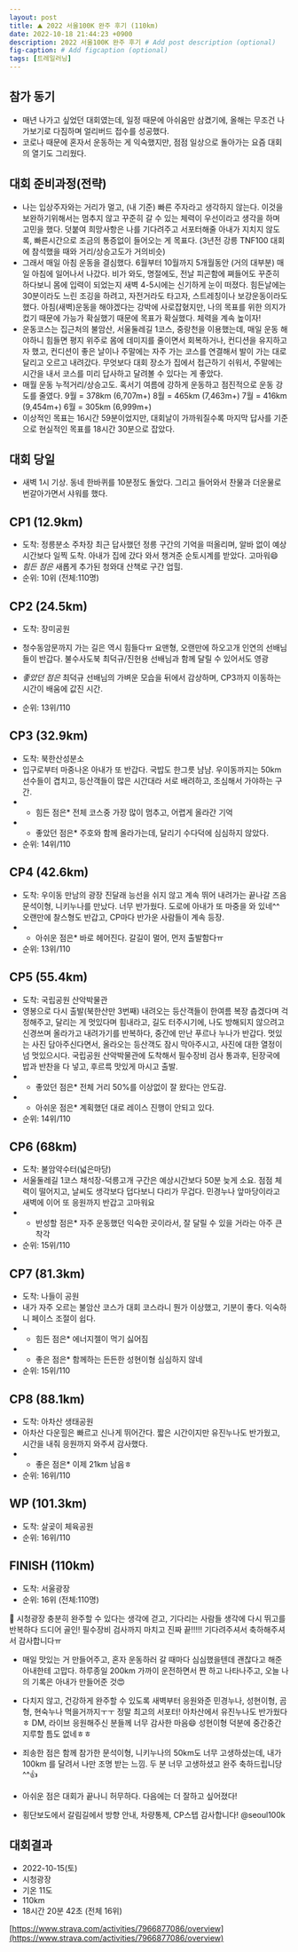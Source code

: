 ```yaml
---
layout: post
title: ⛰️ 2022 서울100K 완주 후기 (110km)
date: 2022-10-18 21:44:23 +0900
description: 2022 서울100K 완주 후기 # Add post description (optional)
fig-caption: # Add figcaption (optional)
tags: [트레일러닝]
---
```

## 참가 동기
  
- 매년 나가고 싶었던 대회였는데, 일정 때문에 아쉬움만 삼켰기에, 올해는 무조건 나가보기로 다짐하며 얼리버드 접수를 성공했다.
- 코로나 때문에 혼자서 운동하는 게 익숙했지만, 점점 일상으로 돌아가는 요즘 대회의 열기도 그리웠다.
 
  
## 대회 준비과정(전략)
  
- 나는 입상주자와는 거리가 멀고, (내 기준) 빠른 주자라고 생각하지 않는다. 이것을 보완하기위해서는 멈추지 않고 꾸준히 갈 수 있는 체력이 우선이라고 생각을 하며 고민을 했다. 덧붙여 희망사항은 나를 기다려주고 서포터해줄 아내가 지치지 않도록, 빠른시간으로 조금의 통증없이 들어오는 게 목표다. (3년전 강릉 TNF100 대회에 참석했을 때와 거리/상승고도가 거의비슷)
- 그래서 매일 아침 운동을 결심했다. 6월부터 10월까지 5개월동안 (거의 대부분) 매일 아침에 일어나서 나갔다. 비가 와도, 명절에도, 전날 피곤함에 쪄들어도 꾸준히 하다보니 몸에 입력이 되었는지 새벽 4-5시에는 신기하게 눈이 떠졌다. 힘든날에는 30분이라도 느린 조깅을 하려고, 자전거라도 타고자, 스트레칭이나 보강운동이라도 했다. 아침(새벽)운동을 해야겠다는 강박에 사로잡혔지만, 나의 목표를 위한 의지가 컸기 때문에 가능가 확실했기 때문에 목표가 확실했다. 체력을 계속 높이자!
- 운동코스는 집근처의 불암산, 서울둘레길 1코스, 중랑천을 이용했는데, 매일 운동 해야하니 힘들면 평지 위주로 몸에 데미지를 줄이면서 회복하거나, 컨디션을 유지하고자 했고, 컨디션이 좋은 날이나 주말에는 자주 가는 코스를 연결해서 발이 가는 대로 달리고 오르고 내려갔다. 무엇보다 대회 장소가 집에서 접근하기 쉬워서, 주말에는 시간을 내서 코스를 미리 답사하고 달려볼 수 있다는 게 좋았다. 
- 매월 운동 누적거리/상승고도. 혹서기 여름에 강하게 운동하고 점진적으로 운동 강도를 줄였다.
9월 = 378km (6,707m+)
8월 = 465km (7,463m+)
7월 = 416km (9,454m+)
6월 = 305km (6,999m+)
- 이상적인 목표는 16시간 59분이었지만, 대회날이 가까워질수록 마지막 답사를 기준으로 현실적인 목표를 18시간 30분으로 잡았다.

## 대회 당일
- 새벽 1시 기상. 동네 한바퀴를 10분정도 돌았다. 그리고 들어와서 찬물과 더운물로 번갈아가면서 샤워를 했다. 
  
## CP1 (12.9km)  
- 도착: 정릉분소 주차장
최근 답사했던 정릉 구간의 기억을 떠올리며, 알바 없이 예상 시간보다 일찍 도착. 아내가 집에 갔다 와서 챙겨준 순토시계를 받았다. 고마워😄
- *힘든 점은* 새롭게 추가된 청와대 산책로 구간 업힐.
- 순위: 10위 (전체:110명)

## CP2 (24.5km)  
- 도착: 장미공원
- 청수동암문까지 가는 길은 역시 힘들다ㅠ 요맨형, 오랜만에 하오고개 인연의 선배님들이 반갑다. 불수사도북 최덕규/진헌용 선배님과 함께 달릴 수 있어서도 영광
- *좋았던 점은* 최덕규 선배님의 가벼운 모습을 뒤에서 감상하며, CP3까지 이동하는 시간이 배움에 값진 시간.

- 순위: 13위/110

## CP3 (32.9km)  
- 도착: 북한산성분소
- 입구로부터 마중나온 아내가 또 반갑다. 국밥도 한그릇 냠냠. 우이동까지는 50km 선수들이 겹치고, 등산객들이 많은 시간대라 서로 배려하고, 조심해서 가야하는 구간. 
- * 힘든 점은* 전체 코스중 가장 많이 멈추고, 어렵게 올라간 기억
- * 좋았던 점은* 주호와 함께 올라가는데, 달리기 수다덕에 심심하지 않았다.
- 순위: 14위/110

## CP4 (42.6km)  
- 도착: 우이동 만남의 광장
진달래 능선을 쉬지 않고 계속 뛰어 내려가는 끝나갈 즈음 문석이형, 니키누나를 만났다. 너무 반가웠다. 도로에 아내가 또 마중을 와 있네^^ 오랜만에 찰스형도 반갑고, CP마다 반가운 사람들이 계속 등장.
- * 아쉬운 점은* 바로 헤어진다. 갈길이 멀어, 먼저 출발함다ㅠ
- 순위: 13위/110

## CP5 (55.4km)  
- 도착: 국립공원 산악박물관
- 영봉으로 다시 출발(북한산만 3번째) 내려오는 등산객들이 한여름 복장 춥겠다며 걱정해주고, 달리는 게 멋있다며 힘내라고, 길도 터주시기에, 나도 방해되지 않으려고 신경쓰며 올라가고 내려가기를 반복하다, 중간에 만난 푸르나 누나가 반갑다. 멋있는 사진 담아주신다면서, 올라오는 등산객도 잠시 막아주시고, 사진에 대한 열정이 넘 멋있으시다. 국립공원 산악박물관에 도착해서 필수장비 검사 통과후, 된장국에 밥과 반찬을 다 넣고, 후르륵 맛있게 마시고 출발.
- * 좋았던 점은* 전체 거리 50%를 이상없이 잘 왔다는 안도감.
- * 아쉬운 점은* 계획했던 대로 레이스 진행이 안되고 있다.
- 순위: 14위/110

## CP6 (68km)  
- 도착: 불암약수터(넓은마당)
- 서울둘레길 1코스 채석장-덕릉고개 구간은 예상시간보다 50분 늦게 소요. 점점 체력이 떨어지고, 날씨도 생각보다 덥다보니 다리가 무겁다. 민경누나 앞마당이라고 새벽에 이어 또 응원까지 반갑고 고마워요
- * 반성할 점은* 자주 운동했던 익숙한 곳이라서, 잘 달릴 수 있을 거라는 아주 큰 착각
- 순위: 15위/110

## CP7 (81.3km)  
- 도착: 나들이 공원
- 내가 자주 오르는 불암산 코스가 대회 코스라니 뭔가 이상했고, 기분이 좋다. 익숙하니 페이스 조절이 쉽다.
- * 힘든 점은* 에너지젤이 먹기 싫어짐
- * 좋은 점은* 함께하는 든든한 성현이형 심심하지 않네
- 순위: 15위/110

## CP8 (88.1km)  
- 도착: 아차산 생태공원
- 아차산 다운힐은 빠르고 신나게 뛰어간다. 짧은 시간이지만 유진누나도 반가웠고, 시간을 내줘 응원까지 와주셔 감사했다.
- * 좋은 점은* 이제 21km 남음ㅎ
- 순위: 16위/110

## WP (101.3km)  
- 도착: 살곶이 체육공원
- 순위: 16위/110

## FINISH (110km)  
- 도착: 서울광장
- 순위: 16위 (전체:110명)


🏢 시청광장
충분히 완주할 수 있다는 생각에 걷고, 기다리는 사람들 생각에 다시 뛰고를 반복하다 드디어 골인! 필수장비 검사까지 마치고 진짜 끝!!!!! 기다려주셔서 축하해주셔서 감사합니다ㅠ

* 매일 맛있는 거 만들어주고, 혼자 운동하러 갈 때마다 심심했을텐데 괜찮다고 해준 아내한테 고맙다. 하루종일 200km 가까이 운전하면서 짠 하고 나타나주고, 오늘 나의 기록은 아내가 만들어준 것😍

* 다치지 않고, 건강하게 완주할 수 있도록 새벽부터 응원와준 민경누나, 성현이형, 곰형, 현숙누나 먹을거까지ㅜㅜ 정말 최고의 서포터! 아차산에서 유진누나도 반가웠다ㅎ DM, 라이브 응원해주신 분들께 너무 감사한 마음😄 성현이형 덕분에 중간중간 지루할 틈도 없네ㅎㅎ

* 죄송한 점은 함께 참가한 문석이형, 니키누나의 50km도 너무 고생하셨는데, 내가 100km 를 달려서 나만 조명 받는 느낌. 두 분 너무 고생하셨고 완주 축하드립니당^^👍

* 아쉬운 점은 대회가 끝나니 허무하다. 다음에는 더 잘하고 싶어졌다!

* 횡단보도에서 갈림길에서 방향 안내, 차량통제, CP스텝 감사합니다! @seoul100k

## 대회결과
- 2022-10-15(토)  
- 시청광장
- 기온 11도  
- 110km
- 18시간 20분 42초 (전체 16위)
  
[https://www.strava.com/activities/7966877086/overview](https://www.strava.com/activities/7966877086/overview)